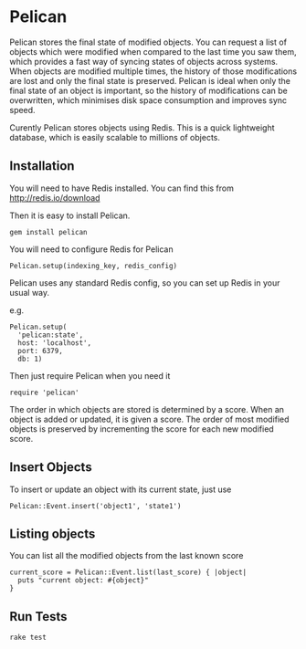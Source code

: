 # Pelican

Pelican stores the final state of modified objects. You can request a list of objects which were modified when compared to the last time you saw them, which provides a fast way of syncing states of objects across systems. When objects are modified multiple times, the history of those modifications are lost and only the final state is preserved. Pelican is ideal when only the final state of an object is important, so the history of modifications can be overwritten, which minimises disk space consumption and improves sync speed.

Curently Pelican stores objects using Redis. This is a quick lightweight database, which is easily scalable to millions of objects.

## Installation

  You will need to have Redis installed. You can find this from http://redis.io/download
  
  Then it is easy to install Pelican.

    gem install pelican

  You will need to configure Redis for Pelican

    Pelican.setup(indexing_key, redis_config)

  Pelican uses any standard Redis config, so you can set up Redis in your usual way.

  e.g.

    Pelican.setup(
      'pelican:state',
      host: 'localhost',
      port: 6379,
      db: 1)

  Then just require Pelican when you need it

    require 'pelican'

  The order in which objects are stored is determined by a score. When an object is added or updated, it is given a score. The order of most modified objects is preserved by incrementing the score for each new modified score.

## Insert Objects

  To insert or update an object with its current state, just use

    Pelican::Event.insert('object1', 'state1')

## Listing objects

  You can list all the modified objects from the last known score

    current_score = Pelican::Event.list(last_score) { |object|
      puts "current object: #{object}"
    }

## Run Tests

    rake test